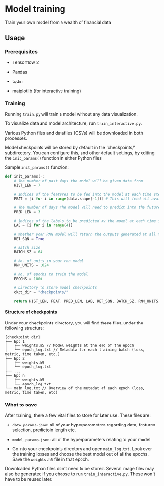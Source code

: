 # Model training
Train your own model from a wealth of financial data

## Usage

### Prerequisites

* Tensorflow 2

* Pandas

* tqdm

* matplotlib (for interactive training)

### Training

Running `train.py` will train a model without any data visualization.

To visualize data and model architecture, run `train_interactive.py`.

Various Python files and datafiles (CSVs) will be downloaded in both processes. 

Model checkpoints will be stored by default in the 'checkpoints/' subdirectory. You can configure this, and other default settings, by editing the `init_params()` function in either Python files.

Sample `init_params()` function:

```python
def init_params():
    # The number of past days the model will be given data from
    HIST_LEN = 7

    # Indices of the features to be fed into the model at each time step
    FEAT = [i for i in range(data.shape[-1])] # This will feed all available indices

    # The number of days the model will need to predict into the future
    PRED_LEN = 3

    # Indices of the labels to be predicted by the model at each time step
    LAB = [i for i in range(4)]

    # Whether your RNN model will return the outputs generated at all time steps
    RET_SQN = True

    # Batch size
    BATCH_SZ = 64

    # No. of units in your rnn model
    RNN_UNITS = 1024

    # No. of epochs to train the model
    EPOCHS = 1000

    # Directory to store model checkpoints
    ckpt_dir = "checkpoints/"

    return HIST_LEN, FEAT, PRED_LEN, LAB, RET_SQN, BATCH_SZ, RNN_UNITS, EPOCHS, ckpt_dir
```

#### Structure of checkpoints

Under your checkpoints directory, you will find these files, under the following structure:

```
{checkpoint dir}
├── Epc 1
│   ├── weights.h5 // Model weights at the end of the epoch
│   └── epoch_log.txt // Metadata for each training batch (loss, metric, time taken, etc.)
├── Epc 2
│   ├── weights.h5
│   └── epoch_log.txt
├── ...
├── Epc n
│   ├── weights.h5
│   └── epoch_log.txt
└── main_log.txt // Overview of the metadat of each epoch (loss, metric, time taken, etc)
```

### What to save

After training, there a few vital files to store for later use. These files are:

* `data_params.json`: all of your hyperparameters regarding data, features selection, predictoin length etc.

* `model_params.json`: all of the hyperparameters relating to your model

* Go into your checkpoints directory and open  `main_log.txt`. Look over the training losses and choose the best model out of all the epochs. Save the `weights.h5` file in that epoch.

 Downloaded Python files don't need to be stored. Several image files may also be generated if you choose to run `train_interactive.py`. These won't have to be reused later.
